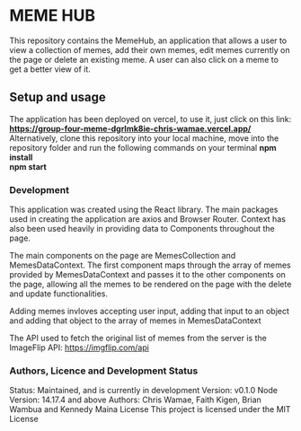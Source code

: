 
# MEME HUB
This repository contains the MemeHub, an application that allows a user to view
a collection of memes, add their own memes, edit memes currently on the page or 
delete an existing meme. A user can also click on a meme to get a better view of 
it.

## Setup and usage
The application has been deployed on vercel, to use it, just click on this link:
 **https://group-four-meme-dgrlmk8ie-chris-wamae.vercel.app/**
Alternatively, clone this repository into your local machine, move into the repository folder and run  the following commands on your terminal
    **npm install**<br />
    **npm start**<br />

### Development
This application was created using the React library. The main packages used in creating the application are axios and  Browser Router. Context has also been used heavily in providing data to Components throughout the page.

The main components on the page are MemesCollection and MemesDataContext. The first component maps through the array of memes provided by MemesDataContext and passes it
to the other components on the page, allowing all the memes to be rendered on the page 
with the delete and update functionalities.

Adding memes invloves accepting user input, adding that input to an object and adding that object to the array of memes in MemesDataContext

The API used to fetch the original list of memes from the server is the ImageFlip API:
         https://imgflip.com/api

### Authors, Licence and Development Status
Status: Maintained, and is currently in development
Version: v0.1.0
Node Version: 14.17.4 and above
Authors:
Chris Wamae, Faith Kigen, Brian Wambua and Kennedy Maina
License
This project is licensed under the MIT License
